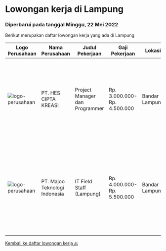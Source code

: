 
  # Lowongan kerja di Lampung

  ### Diperbarui pada tanggal Minggu, 22 Mei 2022

  Berikut merupakan daftar lowongan kerja yang ada di Lampung

  |Logo Perusahaan | Nama Perusahaan | Judul Pekerjaan | Gaji Pekerjaan | Lokasi | Deskripsi | Tanggal diunggah | Pranala |
  | -------------- | --------------- | --------------- | --------- | --------- | -------------- | ------- | ----------- |
  |![logo-perusahaan](https://image-service-cdn.seek.com.au/182190f85ceef3dea3a8e73c95ed72d1e0d24be3/ee4dce1061f3f616224767ad58cb2fc751b8d2dc)|PT. HES CIPTA KREASI|Project Manager dan Programmer|Rp. 3.000.000-Rp. 4.500.000|Bandar Lampung|Lowongan Project Manager &amp; ProgrammerPT. HES CIPTA KREASI, merupakan perusahaan rintisan yang bergerak di bidang aplikasi jasa, membuka lowongan...|Sabtu, 21 Mei 2022|https://www.jobstreet.co.id/id/job/project-manager-dan-programmer-3872304?token=0~d7e819a3-b86a-4f8f-877f-0f699e75302e&sectionRank=1&jobId=jobstreet-id-job-3872304|
|![logo-perusahaan](https://image-service-cdn.seek.com.au/2a2c8a948d223cf92abbc34c9b4e6cee325386db/ee4dce1061f3f616224767ad58cb2fc751b8d2dc)|PT. Majoo Teknologi Indonesia|IT Field Staff (Lampung)|Rp. 4.000.000-Rp. 5.500.000|Bandar Lampung|Melakukan instalasi beserta pengaturan software dan hardware majoo. Memberikan edukasi (training) kepada staff / manager/ owner mengenai cara...|Rabu, 04 Mei 2022|https://www.jobstreet.co.id/id/job/it-field-staff-lampung-3871444?token=0~d7e819a3-b86a-4f8f-877f-0f699e75302e&sectionRank=2&jobId=jobstreet-id-job-3871444|


  [Kembali ke daftar lowongan kerja 🔙](../README.md#daftar-lowongan-kerja)
  